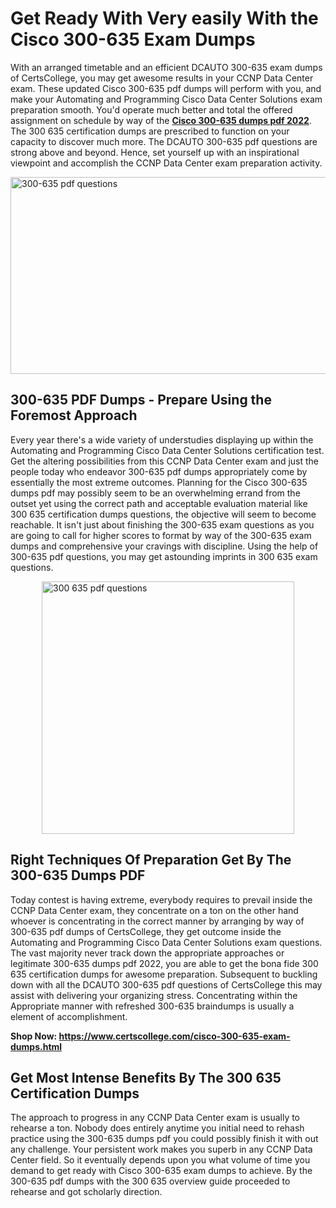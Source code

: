 <h1><strong>Get Ready With Very easily With the Cisco 300-635 Exam Dumps&nbsp;</strong></h1>
<p><span style="font-weight: 400;">With an arranged timetable and an efficient DCAUTO 300-635 exam dumps of CertsCollege, you may get awesome results in your CCNP Data Center exam. These updated Cisco 300-635 pdf dumps will perform with you, and make your Automating and Programming Cisco Data Center Solutions exam preparation smooth. You'd operate much better and total the offered assignment on schedule by way of the <strong><a href="https://www.certscollege.com/cisco-300-635-exam-dumps.html">Cisco 300-635 dumps pdf 2022</a></strong>. The 300 635 certification dumps are prescribed to function on your capacity to discover much more. The DCAUTO 300-635 pdf questions are strong above and beyond. Hence, set yourself up with an inspirational viewpoint and accomplish the CCNP Data Center exam preparation activity.&nbsp;</span></p>
<p><span style="font-weight: 400;"><img style="display: block; margin-left: auto; margin-right: auto;" src="https://i.ibb.co/CPDK3ps/Yellow-and-Blue-Initiative-Blog-Banner.png" alt="300-635 pdf questions" width="559" height="315" /></span></p>
<h2><strong>300-635 PDF Dumps - Prepare Using the Foremost Approach</strong></h2>
<p><span style="font-weight: 400;">Every year there's a wide variety of understudies displaying up within the Automating and Programming Cisco Data Center Solutions certification test. Get the altering possibilities from this CCNP Data Center exam and just the people today who endeavor 300-635 pdf dumps appropriately come by essentially the most extreme outcomes. Planning for the Cisco 300-635 dumps pdf may possibly seem to be an overwhelming errand from the outset yet using the correct path and acceptable evaluation material like 300 635 certification dumps questions, the objective will seem to become reachable. It isn't just about finishing the 300-635 exam questions as you are going to call for higher scores to format by way of the 300-635 exam dumps and comprehensive your cravings with discipline. Using the help of 300-635 pdf questions, you may get astounding imprints in 300 635 exam questions.</span></p>
<p><span style="font-weight: 400;"><a href="https://tinyurl.com/y8vys9g3"><img style="display: block; margin-left: auto; margin-right: auto;" src="https://i.ibb.co/9tMrhdY/Teacher-Appreciation-Invitation.png" alt="300 635 pdf questions " width="404" height="404" /></a></span></p>
<h2><strong>Right Techniques Of Preparation Get By The 300-635 Dumps PDF</strong></h2>
<p><span style="font-weight: 400;">Today contest is having extreme, everybody requires to prevail inside the CCNP Data Center exam, they concentrate on a ton on the other hand whoever is concentrating in the correct manner by arranging by way of 300-635 pdf dumps of CertsCollege, they get outcome inside the Automating and Programming Cisco Data Center Solutions exam questions. The vast majority never track down the appropriate approaches or legitimate 300-635 dumps pdf 2022, you are able to get the bona fide 300 635 certification dumps for awesome preparation. Subsequent to buckling down with all the DCAUTO 300-635 pdf questions of CertsCollege this may assist with delivering your organizing stress. Concentrating within the Appropriate manner with refreshed 300-635 braindumps is usually a element of accomplishment.</span></p>
<p><span style="font-weight: 400;"><strong>Shop Now: <a href="https://www.certscollege.com/cisco-300-635-exam-dumps.html">https://www.certscollege.com/cisco-300-635-exam-dumps.html</a></strong></span></p>
<h2><strong>Get Most Intense Benefits By The 300 635 Certification Dumps</strong></h2>
<p><span style="font-weight: 400;">The approach to progress in any CCNP Data Center exam is usually to rehearse a ton. Nobody does entirely anytime you initial need to rehash practice using the 300-635 dumps pdf you could possibly finish it with out any challenge. Your persistent work makes you superb in any CCNP Data Center field. So it eventually depends upon you what volume of time you demand to get ready with Cisco 300-635 exam dumps to achieve. By the 300-635 pdf dumps with the 300 635 overview guide proceeded to rehearse and got scholarly direction.</span></p>
